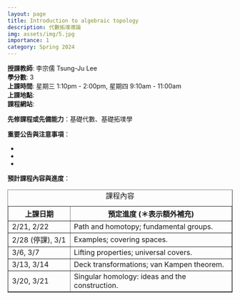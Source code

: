 ```yaml
---
layout: page
title: Introduction to algebraic topology 
description: 代數拓墣導論
img: assets/img/5.jpg
importance: 1
category: Spring 2024
---
```


<p><b>授課教師</b>: 李宗儒 Tsung-Ju Lee
<br><b>學分數</b>: 3
<br><b>上課時間</b>: 星期三 1:10pm - 2:00pm, 星期四 9:10am - 11:00am
<br><b>上課地點</b>: 
<br><b>課程網站</b>: 

<p><b>先修課程或先備能力</b>：基礎代數、基礎拓墣學</p>

<p><b>重要公告與注意事項</b>：
<ul>
<li></li>
<li></li>
<li></li>
</ul>
</p>

<p><b>預計課程內容與進度</b>：
<table border="1">
  <caption style="caption-side:top"><center>課程內容</center></caption>
  <tr>
    <th style="width:23%"> 上課日期 </th>
    <th style="width:60%"><center> 預定進度 (＊表示額外補充) </center></th>
  </tr>
  <tr>
    <td>2/21, 2/22</td> 
    <td>Path and homotopy; fundamental groups.</td>
  </tr> 
  <tr>
    <td> 2/28 (停課), 3/1</td>
    <td>Examples; covering spaces.</td>
  </tr>
  <tr>
    <td> 3/6, 3/7</td>
    <td>Lifting properties; universal covers.</td>
  </tr>
  <tr>
    <td> 3/13, 3/14</td>
    <td>Deck transformations; van Kampen theorem.</td>
  </tr>
    <tr>
    <td> 3/20, 3/21</td>
    <td>Singular homology: ideas and the construction.</td>
  </tr>


</table>
</p>


<p>
<br>
</p>

